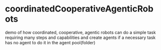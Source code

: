 # coordinatedCooperativeAgenticRobots
demo of how coordinated, cooperative, agentic robots can do a simple task requiring many steps and capabilities and create agents if a necessary task has no agent to do it in the agent pool(folder)
